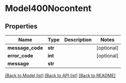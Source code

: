 # Model400Nocontent

## Properties
Name | Type | Description | Notes
------------ | ------------- | ------------- | -------------
**message_code** | **str** |  | [optional] 
**error_code** | **int** |  | [optional] 
**message** | **str** |  | 

[[Back to Model list]](../README.md#documentation-for-models) [[Back to API list]](../README.md#documentation-for-api-endpoints) [[Back to README]](../README.md)

